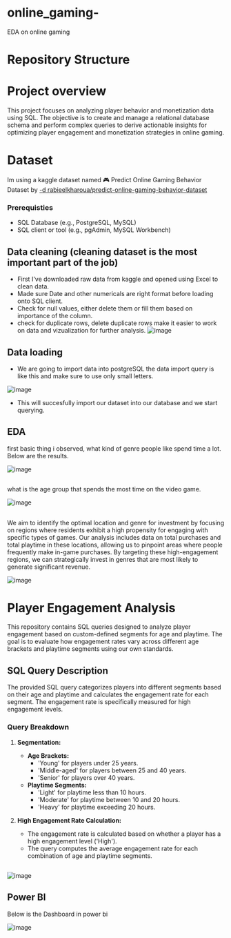 # online_gaming-
EDA on online gaming 


# Repository Structure 

# Project overview 
This project focuses on analyzing player behavior and monetization data using SQL. The objective is to create and manage a relational database schema and perform complex queries to derive actionable insights for optimizing player engagement and monetization strategies in online gaming.


# Dataset 
Im using a kaggle dataset named 🎮 Predict Online Gaming Behavior Dataset by
[ -d rabieelkharoua/predict-online-gaming-behavior-dataset 
](https://www.kaggle.com/datasets/rabieelkharoua/predict-online-gaming-behavior-dataset?resource=download)


 ### Prerequisties 
 - SQL Database (e.g., PostgreSQL, MySQL)
- SQL client or tool (e.g., pgAdmin, MySQL Workbench)


## Data cleaning (cleaning dataset is the most important part of the job)
* First I've downloaded raw data from kaggle and opened using Excel to clean data.
* Made sure Date and other numericals are right format before  loading onto SQL client.
* Check for null values, either delete them or fill them based on importance of the column.
* check for duplicate rows, delete duplicate rows make it easier to work on data and vizualization for further analysis.
  ![image](https://github.com/user-attachments/assets/44760a35-e8aa-408e-8a0c-905d30a6e221)


## Data loading 
* We are going to import data into postgreSQL the data import query is like this and make sure to use only small letters.
  
![image](https://github.com/user-attachments/assets/76d102dd-4922-46f4-94c4-1d179f541e20)


* This will succesfully import our dataset into our database and we start querying.


## EDA 
first basic thing i observed, what kind of genre people like spend time a lot. Below are the results.

![image](https://github.com/user-attachments/assets/1d0ff15e-0462-4576-ba38-e25281261923)

##

what is the age group that spends the most time on the video game.

![image](https://github.com/user-attachments/assets/d270528f-9765-4d85-b1b7-f51f9cab6a6b)

## 

We aim to identify the optimal location and genre for investment by focusing on regions where residents exhibit a high propensity for engaging with specific types of games. Our analysis includes data on total purchases and total playtime in these locations, allowing us to pinpoint areas where people frequently make in-game purchases. By targeting these high-engagement regions, we can strategically invest in genres that are most likely to generate significant revenue.


![image](https://github.com/user-attachments/assets/1b74da07-7978-49e1-94fd-e2181b1c6b5f)



# Player Engagement Analysis

This repository contains SQL queries designed to analyze player engagement based on custom-defined segments for age and playtime. The goal is to evaluate how engagement rates vary across different age brackets and playtime segments using our own standards.

## SQL Query Description

The provided SQL query categorizes players into different segments based on their age and playtime and calculates the engagement rate for each segment. The engagement rate is specifically measured for high engagement levels.

### Query Breakdown

1. **Segmentation:**
   - **Age Brackets:**
     - 'Young' for players under 25 years.
     - 'Middle-aged' for players between 25 and 40 years.
     - 'Senior' for players over 40 years.
   - **Playtime Segments:**
     - 'Light' for playtime less than 10 hours.
     - 'Moderate' for playtime between 10 and 20 hours.
     - 'Heavy' for playtime exceeding 20 hours.

2. **High Engagement Rate Calculation:**
   - The engagement rate is calculated based on whether a player has a high engagement level ('High'). 
   - The query computes the average engagement rate for each combination of age and playtime segments.


##

![image](https://github.com/user-attachments/assets/50ddf369-09bf-450a-8c29-4d212cde82d1)

## Power BI

Below is the Dashboard in power bi 


![image](https://github.com/user-attachments/assets/3c1a6862-71e6-437a-ba53-aae9be1cd106)










  


 

